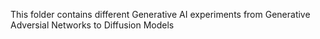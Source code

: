 This folder contains different Generative AI experiments from Generative Adversial Networks to Diffusion Models
